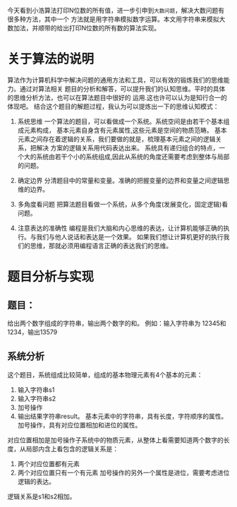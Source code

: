 今天看到小浩算法打印N位数的所有值，进一步引申到`大数问题`，解决大数问题有很多种方法，其中一个
方法就是用字符串模拟数字运算。本文用字符串来模拟大数加法，并顺带的给出打印N位数的所有数的算法实现。

# 关于算法的说明
算法作为计算机科学中解决问题的通用方法和工具，可以有效的锻炼我们的思维能力。通过对算法相关
题目的分析和解答，可以提升我们的认知思维。平时的具体的思维分析方法，也可以在算法题目中很好的
运用.这也许可以认为是知行合一的体现吧。
结合这个题目的解题过程，我认为可以提炼出一下的思维认知模式：
1. 系统思维
一个算法的题目，可以看做成一个系统。系统空间是由若干个基本组成元素构成，
基本元素自身含有元素属性,这些元素是空间的物质范畴。
基本元素之间存在着逻辑的关系，我们要做的就是，梳理基本元素之间的逻辑关系，把解决
方案的逻辑关系用代码表达出来。
系统具有递归组合的特点，一个大的系统由若干个小的系统组成,因此从系统的角度还需要考虑到整体与局部的问题。

2. 确定边界
分清题目中的常量和变量。准确的把握变量的边界和变量之间逻辑思维的边界。

3. 多角度看问题
把算法题目看做一个系统，从多个角度(发展变化，固定逻辑)看问题。

4. 注意表达的准确性
编程是我们大脑和内心思维的表达，让计算机能够正确的执行。与我们与他人说话和表达是一个效果。
如果我们想让计算机更好的执行我们的思维，那就必须用编程语言正确的表达我们的思维。


# 题目分析与实现
## 题目：
给出两个数字组成的字符串，输出两个数字的和。
例如：输入字符串为 12345和1234，输出13579

## 系统分析

这个题目，系统组成比较简单，组成的基本物理元素有4个基本的元素：
1. 输入字符串s1
2. 输入字符串s2
3. 加号操作
2. 输出结果字符串result。
基本元素中的字符串，具有长度，字符顺序的属性。
加号操作，具有对应位置相加和进位的属性。

对应位置相加是加号操作子系统中的物质元素，从整体上看需要知道两个数字的长度，从局部内含上看包含的逻辑关系是：
1. 两个对应位置都有元素
2. 两个对应位置只有一个有元素
加号操作的另外一个属性是进位，需要考虑进位逻辑的表达。

逻辑关系是s1和s2相加。
